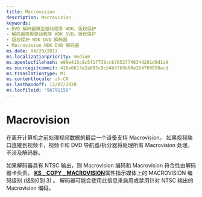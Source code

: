 ```yaml
---
title: Macrovision
description: Macrovision
keywords:
- DVD 解码器微型驱动程序 WDK，版权保护
- 解码器微型驱动程序 WDK DVD，版权保护
- 版权保护 WDK DVD 解码器
- Macrovision WDK DVD 解码器
ms.date: 04/20/2017
ms.localizationpriority: medium
ms.openlocfilehash: e90e415c8c5f17739ccb7653774634d281d9d1a9
ms.sourcegitcommit: 418e6617e2a695c9cb4b37b5b60e264760858acd
ms.translationtype: MT
ms.contentlocale: zh-CN
ms.lasthandoff: 12/07/2020
ms.locfileid: "96791159"
---
```

# <a name="macrovision"></a>Macrovision





在离开计算机之前处理视频数据的最后一个设备支持 Macrovision。 如果视频端口连接到视频卡，视频卡和 DVD 导航器/拆分器将处理所有 Macrovision 处理。 不涉及解码器。

如果解码器具有 NTSC 输出，则 Macrovision 编码和 Macrovision 符合性由解码器卡负责。 [**KS \_ COPY \_ MACROVISION**](/windows-hardware/drivers/ddi/ksmedia/ns-ksmedia-_ks_copy_macrovision)属性指示媒体上的 MACROVISION 编码级别 (级别0到 3) 。 解码器可能会使用此信息来启用或禁用针对 NTSC 输出的 Macrovision 编码。

 

